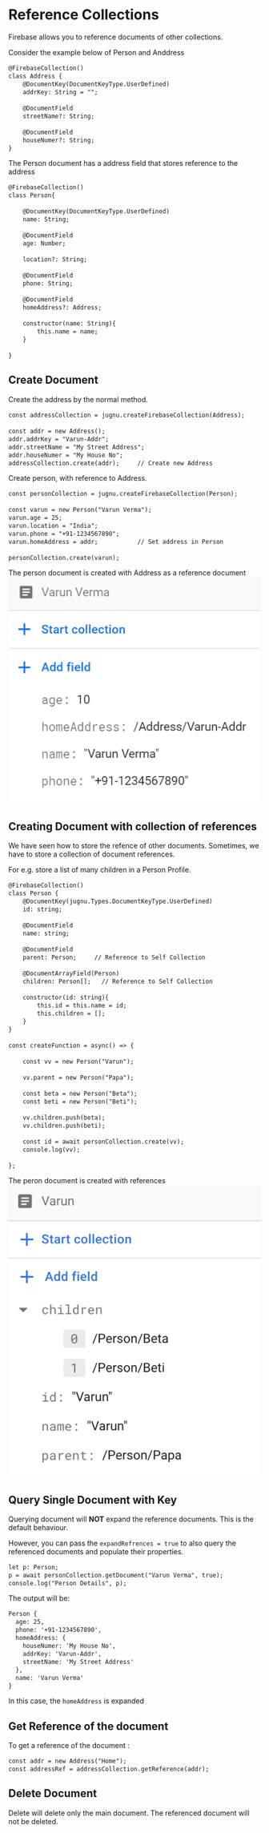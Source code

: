# Reference Collections
Firebase allows you to reference documents of other collections. 

Consider the example below of Person and Anddress

```
@FirebaseCollection()
class Address {
    @DocumentKey(DocumentKeyType.UserDefined)
    addrKey: String = "";

    @DocumentField
    streetName?: String;

    @DocumentField
    houseNumer?: String;
}
```

The Person document has a address field that stores reference to the address
```
@FirebaseCollection()
class Person{

    @DocumentKey(DocumentKeyType.UserDefined)
    name: String;

    @DocumentField
    age: Number;

    location?: String;

    @DocumentField
    phone: String;

    @DocumentField
    homeAddress?: Address;

    constructor(name: String){
        this.name = name;
    }

}
```

## Create Document
Create the address by the normal method.
```
const addressCollection = jugnu.createFirebaseCollection(Address);

const addr = new Address();
addr.addrKey = "Varun-Addr";
addr.streetName = "My Street Address";
addr.houseNumer = "My House No";
addressCollection.create(addr);     // Create new Address
```

Create person, with reference to Address.
```
const personCollection = jugnu.createFirebaseCollection(Person);

const varun = new Person("Varun Verma");
varun.age = 25;
varun.location = "India";
varun.phone = "+91-1234567890";
varun.homeAddress = addr;           // Set address in Person

personCollection.create(varun); 

```

The person document is created with Address as a reference document
![Person Document](../images/person_document.png) 


## Creating Document with collection of references
We have seen how to store the refence of other documents. Sometimes, we have to store a collection of document references. 

For e.g. store a list of many children in a Person Profile.

```
@FirebaseCollection()
class Person {
    @DocumentKey(jugnu.Types.DocumentKeyType.UserDefined)
    id: string;

    @DocumentField
    name: string;

    @DocumentField
    parent: Person;     // Reference to Self Collection

    @DocumentArrayField(Person)
    children: Person[];   // Reference to Self Collection

    constructor(id: string){
        this.id = this.name = id;
        this.children = [];
    }
}

const createFunction = async() => { 

    const vv = new Person("Varun");

    vv.parent = new Person("Papa");

    const beta = new Person("Beta");
    const beti = new Person("Beti");
    
    vv.children.push(beta);
    vv.children.push(beti);

    const id = await personCollection.create(vv);
    console.log(vv);

};
```
The peron document is created with references
![Person Document](../images/Person_Doc2.png) 



## Query Single Document with Key
Querying document will **NOT** expand the reference documents. This is the default behaviour. 

However, you can pass the `expandRefrences = true` to also query the referenced documents and populate their properties.
```
let p: Person;
p = await personCollection.getDocument("Varun Verma", true);
console.log("Person Details", p);
```
The output will be: 
```
Person {
  age: 25,
  phone: '+91-1234567890',
  homeAddress: {
    houseNumer: 'My House No',
    addrKey: 'Varun-Addr',
    streetName: 'My Street Address'
  },
  name: 'Varun Verma'
}
```

In this case, the `homeAddress` is expanded

## Get Reference of the document
To get a reference of the document : 
```
const addr = new Address("Home");
const addressRef = addressCollection.getReference(addr);
```


## Delete Document
Delete will delete only the main document. The referenced document will not be deleted.